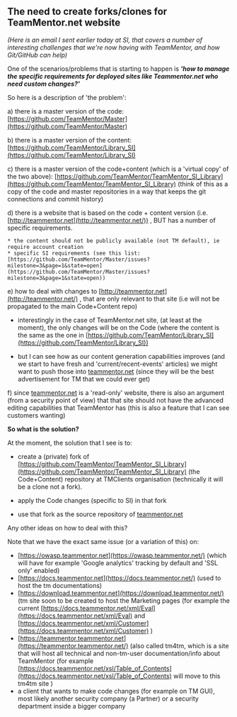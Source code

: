 ## The need to create forks/clones for TeamMentor.net website

_(Here is an email I sent earlier today at SI, that covers a number of interesting challenges that we're now having with TeamMentor, and how Git/GitHub can help)_

One of the scenarios/problems that is starting to happen is **_'how to manage the specific requirements for deployed sites like Teammentor.net who need custom changes?'_**  

So here is a description of 'the problem':

a) there is a master version of the code: [https://github.com/TeamMentor/Master](https://github.com/TeamMentor/Master)

b) there is a master version of the content: [https://github.com/TeamMentor/Library_SI](https://github.com/TeamMentor/Library_SI)

c) there is a master version of the code+content (which is a 'virtual copy' of the two above): [https://github.com/TeamMentor/TeamMentor_SI_Library](https://github.com/TeamMentor/TeamMentor_SI_Library) (think of this as a copy of the code and master repositories in a way that keeps the git connections and commit history)

d) there is a website that is based on the code + content version (i.e. [http://teammentor.net](http://teammentor.net/)) , BUT has a number of specific requirements.

    * the content should not be publicly available (not TM default), ie require account creation
    * specific SI requirements (see this list: [https://github.com/TeamMentor/Master/issues?milestone=3&page=1&state=open](https://github.com/TeamMentor/Master/issues?milestone=3&page=1&state=open))

e) how to deal with changes to [http://teammentor.net](http://teammentor.net/) , that are only relevant to that site (i.e will not be propagated to the main Code+Content repo)

   * interestingly in the case of TeamMentor.net site, (at least at the moment), the only changes will be on the Code (where the content is the same as the one in  [https://github.com/TeamMentor/Library_SI](https://github.com/TeamMentor/Library_SI))

   * but I can see how as our content generation capabilities improves (and we start to have fresh and 'current/recent-events' articles)  we might want to push those into [teammentor.net](http://teammentor.net/) (since they will be the best advertisement for TM that we could ever get)

f) since [teammentor.net](http://teammentor.net/) is a 'read-only' website, there is also an argument (from a security point of view) that that site should not have the advanced editing capabilities that TeamMentor has (this is also a feature that I can see customers wanting)

**So what is the solution?**

At the moment, the solution that I see is to:

* create a (private) fork of [https://github.com/TeamMentor/TeamMentor_SI_Library](https://github.com/TeamMentor/TeamMentor_SI_Library) (the Code+Content) repository at TMClients organisation (technically it will be a clone not a fork).

* apply the Code changes (specific to SI) in that fork

* use that fork as the source repository of [teammentor.net](http://teammentor.net/)

Any other ideas on how to deal with this?

Note that we have the exact same issue (or a variation of this) on:

* [https://owasp.teammentor.net](https://owasp.teammentor.net/) (which will have for example 'Google analytics' tracking by default and 'SSL only' enabled)
* [https://docs.teammentor.net](https://docs.teammentor.net/) (used to host the tm documentations)
* [https://download.teammentor.net](https://download.teammentor.net/) (tm site soon to be created to host the Marketing pages (for example the current [https://docs.teammentor.net/xml/Eval](https://docs.teammentor.net/xml/Eval) and [https://docs.teammentor.net/xml/Customer](https://docs.teammentor.net/xml/Customer) )
* [https://teammentor.teammentor.net](https://teammentor.teammentor.net/) (also called tm4tm, which is a site that will host all technical and non-tm-user documentation/info about TeamMentor (for example [https://docs.teammentor.net/xsl/Table_of_Contents](https://docs.teammentor.net/xsl/Table_of_Contents) will move to this tm4tm site )
* a client that wants to make code changes (for example on TM GUI), most likely another security company (a Partner) or a security department inside a bigger company
